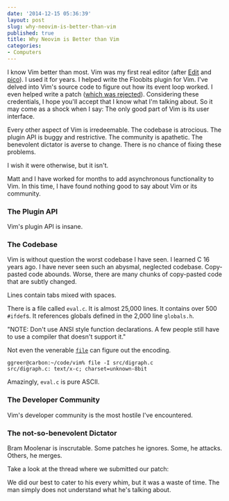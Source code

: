 ```yaml
---
date: '2014-12-15 05:36:39'
layout: post
slug: why-neovim-is-better-than-vim
published: true
title: Why Neovim is Better than Vim
categories:
- Computers
---
```


I know Vim better than most. Vim was my first real editor (after [Edit](https://en.wikipedia.org/wiki/MS-DOS_Editor) and [pico](http://en.wikipedia.org/wiki/Pico_%28text_editor%29)). I used it for years. I helped write the Floobits plugin for Vim. I've delved into Vim's source code to figure out how its event loop worked. I even helped write a patch ([which was rejected](https://groups.google.com/d/msg/vim_dev/-4pqDJfHCsM/LkYNCpZjQ70J)). Considering these credentials, I hope you'll accept that I know what I'm talking about. So it may come as a shock when I say: The only good part of Vim is its user interface.

Every other aspect of Vim is irredeemable. The codebase is atrocious. The plugin API is buggy and restrictive. The community is apathetic. The benevolent dictator is averse to change. There is no chance of fixing these problems.

I wish it were otherwise, but it isn't.


Matt and I have worked for months to add asynchronous functionality to Vim. In this time, I have found nothing good to say about Vim or its community.


### The Plugin API

Vim's plugin API is insane. 


### The Codebase

Vim is without question the worst codebase I have seen. I learned C 16 years ago. I have never seen such an abysmal, neglected codebase. Copy-pasted code abounds. Worse, there are many chunks of copy-pasted code that are subtly changed.

Lines contain tabs mixed with spaces.

There is a file called `eval.c`. It is almost 25,000 lines. It contains over 500 `#ifdef`s. It references globals defined in the 2,000 line `globals.h`.


"NOTE: Don't use ANSI style function declarations.  A few people still have to use a compiler that doesn't support it."



Not even the venerable [`file`](http://en.wikipedia.org/wiki/File_%28command%29) can figure out the encoding.

    ggreer@carbon:~/code/vim% file -I src/digraph.c 
    src/digraph.c: text/x-c; charset=unknown-8bit

Amazingly, `eval.c` is pure ASCII.


### The Developer Community

Vim's developer community is the most hostile I've encountered. 


### The not-so-benevolent Dictator

Bram Moolenar is inscrutable. Some patches he ignores. Some, he attacks. Others, he merges.

Take a look at the thread where we submitted our patch:

We did our best to cater to his every whim, but it was a waste of time. The man simply does not understand what he's talking about.

